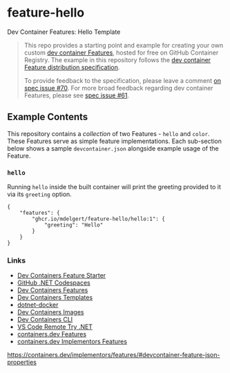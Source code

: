 # feature-hello

Dev Container Features: Hello Template

> This repo provides a starting point and example for creating your own custom [dev container Features](https://containers.dev/implementors/features/), hosted for free on GitHub Container Registry.  The example in this repository follows the [dev container Feature distribution specification](https://containers.dev/implementors/features-distribution/).  
>
> To provide feedback to the specification, please leave a comment [on spec issue #70](https://github.com/devcontainers/spec/issues/70). For more broad feedback regarding dev container Features, please see [spec issue #61](https://github.com/devcontainers/spec/issues/61).

## Example Contents

This repository contains a _collection_ of two Features - `hello` and `color`. These Features serve as simple feature implementations.  Each sub-section below shows a sample `devcontainer.json` alongside example usage of the Feature.

### `hello`

Running `hello` inside the built container will print the greeting provided to it via its `greeting` option.

```jsonc
{
    "features": {
        "ghcr.io/mdelgert/feature-hello/hello:1": {
            "greeting": "Hello"
        }
    }
}
```

### Links

- [Dev Containers Feature Starter](https://github.com/devcontainers/feature-starter)
- [GitHub .NET Codespaces](https://github.com/github/dotnet-codespaces)
- [Dev Containers Features](https://github.com/devcontainers/features)
- [Dev Containers Templates](https://github.com/devcontainers/templates)
- [dotnet-docker](https://github.com/dotnet/dotnet-docker)
- [Dev Containers Images](https://github.com/devcontainers/images)
- [Dev Containers CLI](https://github.com/devcontainers/cli)
- [VS Code Remote Try .NET](https://github.com/microsoft/vscode-remote-try-dotnet)
- [containers.dev Features](https://containers.dev/features)
- [containers.dev Implementors Features](https://containers.dev/implementors/features/)

https://containers.dev/implementors/features/#devcontainer-feature-json-properties